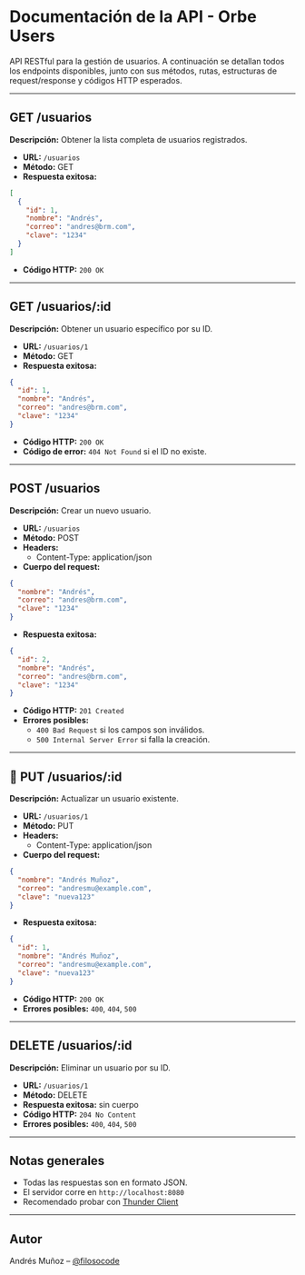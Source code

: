 # Documentación de la API - Orbe Users

API RESTful para la gestión de usuarios. A continuación se detallan todos los endpoints disponibles, junto con sus métodos, rutas, estructuras de request/response y códigos HTTP esperados.

---

## GET /usuarios

**Descripción:** Obtener la lista completa de usuarios registrados.

- **URL:** `/usuarios`
- **Método:** GET
- **Respuesta exitosa:**
```json
[
  {
    "id": 1,
    "nombre": "Andrés",
    "correo": "andres@brm.com",
    "clave": "1234"
  }
]
```
- **Código HTTP:** `200 OK`

---

## GET /usuarios/:id

**Descripción:** Obtener un usuario específico por su ID.

- **URL:** `/usuarios/1`
- **Método:** GET
- **Respuesta exitosa:**
```json
{
  "id": 1,
  "nombre": "Andrés",
  "correo": "andres@brm.com",
  "clave": "1234"
}
```
- **Código HTTP:** `200 OK`
- **Código de error:** `404 Not Found` si el ID no existe.

---

## POST /usuarios

**Descripción:** Crear un nuevo usuario.

- **URL:** `/usuarios`
- **Método:** POST
- **Headers:**
  - Content-Type: application/json
- **Cuerpo del request:**
```json
{
  "nombre": "Andrés",
  "correo": "andres@brm.com",
  "clave": "1234"
}
```
- **Respuesta exitosa:**
```json
{
  "id": 2,
  "nombre": "Andrés",
  "correo": "andres@brm.com",
  "clave": "1234"
}
```
- **Código HTTP:** `201 Created`
- **Errores posibles:**
  - `400 Bad Request` si los campos son inválidos.
  - `500 Internal Server Error` si falla la creación.

---

## 🔹 PUT /usuarios/:id

**Descripción:** Actualizar un usuario existente.

- **URL:** `/usuarios/1`
- **Método:** PUT
- **Headers:**
  - Content-Type: application/json
- **Cuerpo del request:**
```json
{
  "nombre": "Andrés Muñoz",
  "correo": "andresmu@example.com",
  "clave": "nueva123"
}
```
- **Respuesta exitosa:**
```json
{
  "id": 1,
  "nombre": "Andrés Muñoz",
  "correo": "andresmu@example.com",
  "clave": "nueva123"
}
```
- **Código HTTP:** `200 OK`
- **Errores posibles:** `400`, `404`, `500`

---

## DELETE /usuarios/:id

**Descripción:** Eliminar un usuario por su ID.

- **URL:** `/usuarios/1`
- **Método:** DELETE
- **Respuesta exitosa:** sin cuerpo
- **Código HTTP:** `204 No Content`
- **Errores posibles:** `400`, `404`, `500`

---

## Notas generales

- Todas las respuestas son en formato JSON.
- El servidor corre en `http://localhost:8080`
- Recomendado probar con [Thunder Client](https://www.thunderclient.com/)

---

## Autor

Andrés Muñoz – [@filosocode](https://github.com/filosocode)
